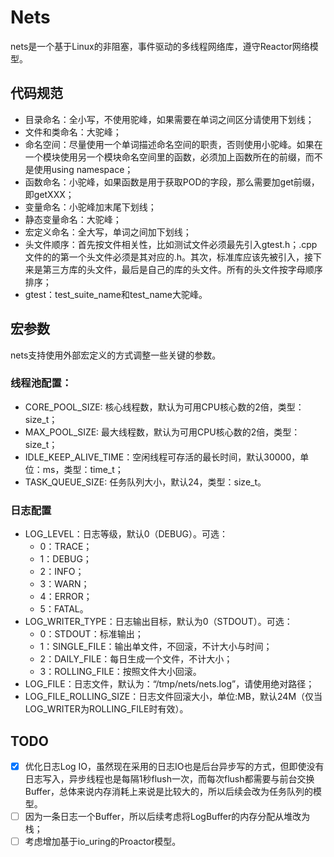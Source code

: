 # Nets
nets是一个基于Linux的非阻塞，事件驱动的多线程网络库，遵守Reactor网络模型。

## 代码规范
- 目录命名：全小写，不使用驼峰，如果需要在单词之间区分请使用下划线；
- 文件和类命名：大驼峰；
- 命名空间：尽量使用一个单词描述命名空间的职责，否则使用小驼峰。如果在一个模块使用另一个模块命名空间里的函数，必须加上函数所在的前缀，而不是使用using namespace；
- 函数命名：小驼峰，如果函数是用于获取POD的字段，那么需要加get前缀，即getXXX；
- 变量命名：小驼峰加末尾下划线；
- 静态变量命名：大驼峰；
- 宏定义命名：全大写，单词之间加下划线；
- 头文件顺序：首先按文件相关性，比如测试文件必须最先引入gtest.h；.cpp文件的的第一个头文件必须是其对应的.h。其次，标准库应该先被引入，接下来是第三方库的头文件，最后是自己的库的头文件。所有的头文件按字母顺序排序；
- gtest：test_suite_name和test_name大驼峰。

## 宏参数
nets支持使用外部宏定义的方式调整一些关键的参数。

### 线程池配置：
- CORE_POOL_SIZE: 核心线程数，默认为可用CPU核心数的2倍，类型：size_t；
- MAX_POOL_SIZE: 最大线程数，默认为可用CPU核心数的2倍，类型：size_t；
- IDLE_KEEP_ALIVE_TIME：空闲线程可存活的最长时间，默认30000，单位：ms，类型：time_t；
- TASK_QUEUE_SIZE: 任务队列大小，默认24，类型：size_t。

### 日志配置
- LOG_LEVEL：日志等级，默认0（DEBUG）。可选：
    - 0：TRACE；
    - 1：DEBUG；
    - 2：INFO；
    - 3：WARN；
    - 4：ERROR；
    - 5：FATAL。
- LOG_WRITER_TYPE：日志输出目标，默认为0（STDOUT）。可选：
    - 0：STDOUT：标准输出；
    - 1：SINGLE_FILE：输出单文件，不回滚，不计大小与时间；
    - 2：DAILY_FILE：每日生成一个文件，不计大小；
    - 3：ROLLING_FILE：按照文件大小回滚。
- LOG_FILE：日志文件，默认为：“/tmp/nets/nets.log”，请使用绝对路径；
- LOG_FILE_ROLLING_SIZE：日志文件回滚大小，单位:MB，默认24M（仅当LOG_WRITER为ROLLING_FILE时有效）。

## TODO
- [x] 优化日志Log
  IO，虽然现在采用的日志IO也是后台异步写的方式，但即使没有日志写入，异步线程也是每隔1秒flush一次，而每次flush都需要与前台交换Buffer，总体来说内存消耗上来说是比较大的，所以后续会改为任务队列的模型。
- [ ] 因为一条日志一个Buffer，所以后续考虑将LogBuffer的内存分配从堆改为栈；
- [ ] 考虑增加基于io_uring的Proactor模型。